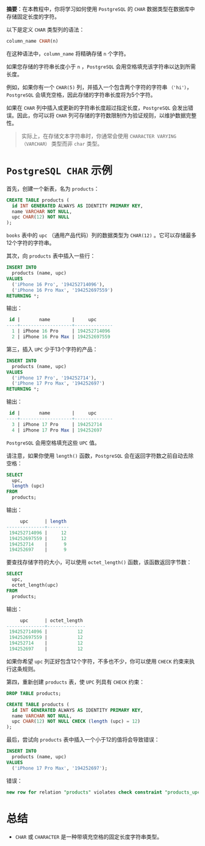 **摘要**：在本教程中，你将学习如何使用 `PostgreSQL` 的 `CHAR` 数据类型在数据库中存储固定长度的字符。

以下是定义 `CHAR` 类型列的语法：

```sql
column_name CHAR(n)
```

在这种语法中，`column_name` 将精确存储 `n` 个字符。

如果您存储的字符串长度小于 `n` ，`PostgreSQL` 会用空格填充该字符串以达到所需长度。

例如，如果你有一个 `CHAR(5)` 列，并插入一个包含两个字符的字符串 `（'hi'）`，`PostgreSQL` 会填充空格，因此存储的字符串长度将为5个字符。

如果在 `CHAR` 列中插入或更新的字符串长度超过指定长度，`PostgreSQL` 会发出错误。因此，你可以将 `CHAR` 列可存储的字符数限制作为验证规则，以维护数据完整性。

> 实际上，在存储文本字符串时，你通常会使用 `CHARACTER VARYING（VARCHAR）` 类型而非 `char` 类型。

# `PostgreSQL CHAR` 示例 
首先，创建一个新表，名为 `products`：

```sql
CREATE TABLE products (
  id INT GENERATED ALWAYS AS IDENTITY PRIMARY KEY,
  name VARCHAR NOT NULL,
  upc CHAR(12) NOT NULL
);
```

`books` 表中的 `upc` （通用产品代码）列的数据类型为 `CHAR(12)` 。它可以存储最多12个字符的字符串。

其次，向 `products` 表中插入一些行： 

```sql
INSERT INTO
  products (name, upc)
VALUES
  ('iPhone 16 Pro', '194252714096'),
  ('iPhone 16 Pro Max', '194252697559') 
RETURNING *;
```

输出：

```sql
 id |       name        |     upc
----+-------------------+--------------
  1 | iPhone 16 Pro     | 194252714096
  2 | iPhone 16 Pro Max | 194252697559
```

第三，插入 `UPC` 少于13个字符的产品：

```sql
INSERT INTO
  products (name, upc)
VALUES
  ('iPhone 17 Pro', '194252714'),
  ('iPhone 17 Pro Max', '194252697') 
RETURNING *;
```

输出：

```sql
 id |       name        |     upc
----+-------------------+--------------
  3 | iPhone 17 Pro     | 194252714
  4 | iPhone 17 Pro Max | 194252697
```

`PostgreSQL` 会用空格填充这些 `UPC` 值。

请注意，如果你使用 `length()` 函数，`PostgreSQL` 会在返回字符数之前自动去除空格：

```sql
SELECT
  upc,
  length (upc)
FROM
  products;
```

输出：

```sql
     upc      | length
--------------+--------
 194252714096 |     12
 194252697559 |     12
 194252714    |      9
 194252697    |      9
```

要查找存储字符的大小，可以使用 `octet_length()` 函数，该函数返回字节数：

```sql
SELECT
  upc,
  octet_length(upc)
FROM
  products;
```

输出：

```sql
     upc      | octet_length
--------------+--------------
 194252714096 |           12
 194252697559 |           12
 194252714    |           12
 194252697    |           12
```

如果你希望 `upc` 列正好包含12个字符，不多也不少，你可以使用 `CHECK` 约束来执行这条规则。

第四，重新创建 `products` 表，使 `UPC` 列具有 `CHECK` 约束：

```sql
DROP TABLE products;

CREATE TABLE products (
  id INT GENERATED ALWAYS AS IDENTITY PRIMARY KEY,
  name VARCHAR NOT NULL,
  upc CHAR(12) NOT NULL CHECK (length (upc) = 12)
);
```

最后，尝试向 `products` 表中插入一个小于12的值将会导致错误：

```sql
INSERT INTO
  products (name, upc)
VALUES
  ('iPhone 17 Pro Max', '194252697');
```

错误：

```sql
new row for relation "products" violates check constraint "products_upc_check"
```

# 总结

- `CHAR` 或 `CHARACTER` 是一种带填充空格的固定长度字符串类型。
